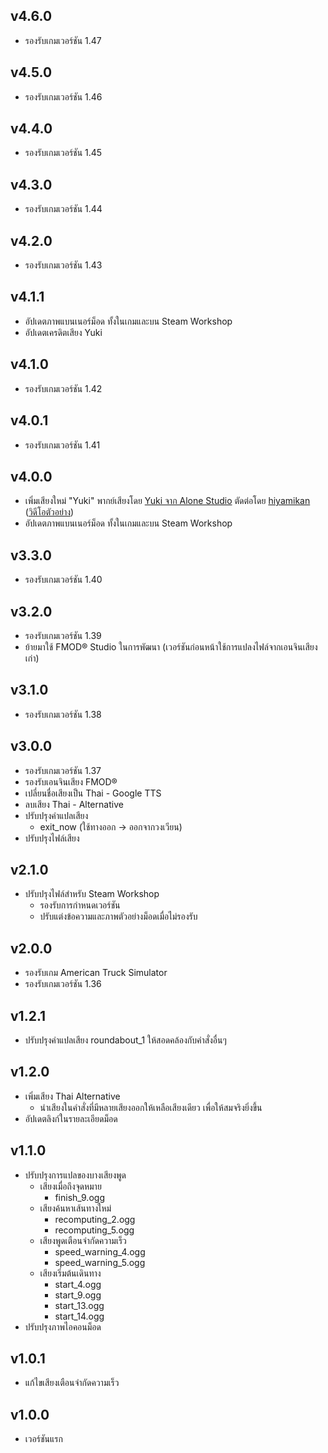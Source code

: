 ## v4.6.0

- รองรับเกมเวอร์ชัน 1.47

## v4.5.0

- รองรับเกมเวอร์ชัน 1.46

## v4.4.0

- รองรับเกมเวอร์ชัน 1.45

## v4.3.0

- รองรับเกมเวอร์ชัน 1.44

## v4.2.0

- รองรับเกมเวอร์ชัน 1.43

## v4.1.1

- อัปเดตภาพแบนเนอร์ม็อด ทั้งในเกมและบน Steam Workshop
- อัปเดตเครดิตเสียง Yuki

## v4.1.0

- รองรับเกมเวอร์ชัน 1.42

## v4.0.1

- รองรับเกมเวอร์ชัน 1.41

## v4.0.0

- เพิ่มเสียงใหม่ "Yuki" พากย์เสียงโดย [Yuki จาก Alone Studio](https://www.youtube.com/watch?v=PAZzOOeV-i8) ตัดต่อโดย [hiyamikan](https://www.instagram.com/hiyamikan/) ([วิดีโอตัวอย่าง](https://youtu.be/X76cJzy-qFE))
- อัปเดตภาพแบนเนอร์ม็อด ทั้งในเกมและบน Steam Workshop

## v3.3.0

- รองรับเกมเวอร์ชัน 1.40

## v3.2.0

- รองรับเกมเวอร์ชัน 1.39
- ย้ายมาใช้ FMOD® Studio ในการพัฒนา (เวอร์ชันก่อนหน้าใช้การแปลงไฟล์จากเอนจินเสียงเก่า)

## v3.1.0

- รองรับเกมเวอร์ชัน 1.38

## v3.0.0

- รองรับเกมเวอร์ชัน 1.37
- รองรับเอนจินเสียง FMOD®
- เปลี่ยนชื่อเสียงเป็น Thai - Google TTS
- ลบเสียง Thai - Alternative
- ปรับปรุงคำแปลเสียง
  - exit_now (ใช้ทางออก → ออกจากวงเวียน)
- ปรับปรุงไฟล์เสียง

## v2.1.0

- ปรับปรุงไฟล์สำหรับ Steam Workshop
  - รองรับการกำหนดเวอร์ชัน
  - ปรับแต่งข้อความและภาพตัวอย่างม็อดเมื่อไม่รองรับ

## v2.0.0

- รองรับเกม American Truck Simulator
- รองรับเกมเวอร์ชัน 1.36

## v1.2.1

- ปรับปรุงคำแปลเสียง roundabout_1 ให้สอดคล้องกับคำสั่งอื่นๆ

## v1.2.0

- เพิ่มเสียง Thai Alternative
  - นำเสียงในคำสั่งที่มีหลายเสียงออกให้เหลือเสียงเดียว เพื่อให้สมจริงยิ่งขึ้น
- อัปเดตลิงก์ในรายละเอียดม็อด

## v1.1.0

- ปรับปรุงการแปลของบางเสียงพูด
  - เสียงเมื่อถึงจุดหมาย
    - finish_9.ogg
  - เสียงค้นหาเส้นทางใหม่
    - recomputing_2.ogg
    - recomputing_5.ogg
  - เสียงพูดเตือนจำกัดความเร็ว
    - speed_warning_4.ogg
    - speed_warning_5.ogg
  - เสียงเริ่มต้นเดินทาง
    - start_4.ogg
    - start_9.ogg
    - start_13.ogg
    - start_14.ogg
- ปรับปรุงภาพไอคอนม็อด

## v1.0.1

- แก้ไขเสียงเตือนจำกัดความเร็ว

## v1.0.0

- เวอร์ชันแรก
